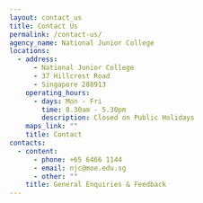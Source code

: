 ```yaml
---
layout: contact_us
title: Contact Us
permalink: /contact-us/
agency_name: National Junior College
locations:
  - address:
      - National Junior College
      - 37 Hillcrest Road
      - Singapore 288913
    operating_hours:
      - days: Mon - Fri
        time: 8.30am - 5.30pm
        description: Closed on Public Holidays
    maps_link: ""
    title: Contact
contacts:
  - content:
      - phone: +65 6466 1144
      - email: njc@moe.edu.sg
      - other: ""
    title: General Enquiries & Feedback
---
```

